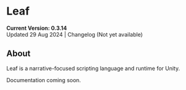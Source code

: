 # Leaf

**Current Version: 0.3.14**  
Updated 29 Aug 2024 | Changelog (Not yet available)

## About
Leaf is a narrative-focused scripting language and runtime for Unity.

Documentation coming soon.